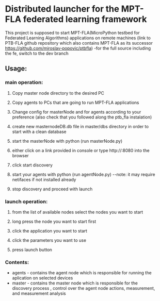 # Distributed launcher for the MPT-FLA federated learning framework

This project is supposed to start MPT-FLA(MicroPython testbed for Federated Learning Algorithms) applications on remote machines (link to PTB-FLA github repository which also contains MPT-FLA as its successor https://github.com/miroslav-popovic/ptbfla)
-for the full source including the fe, switch to the dev branch

## Usage:
### main operation:
  1. Copy master node directory to the desired PC
  
  2. Copy agents to PCs that are going to run MPT-FLA applications
  
  3. Change config for masterNode and for agents according to your preference (also check that you followed along the ptb_fla instalation)
  
  4. create new masternodeDB.db file in master/dbs directory in order to start with a clean database
  
  5. start the masterNode with python (run masterNode.py)
  
  6. either click on a link provided in console or type http://<yourpcslocalip>:8080 into the browser
  
  7. click start discovery
  
  8. start your agents with python (run agentNode.py) --note: it may require netifaces if not installed already
  
  9. stop discovery and proceed with launch 
### launch operation:
  1. from the list of available nodes select the nodes you want to start
 
  2. long press the node you want to start first
  
  3. click the application you want to start
  
  4. click the parameters you want to use
  
  5. press launch button


### Contents:

- agents - contains the agent node which is responsible for running the aplication on selected devices
- master - contains the master node which is responsible for the discovery process , control over the agent node actions, measurement, and measurement analysis
